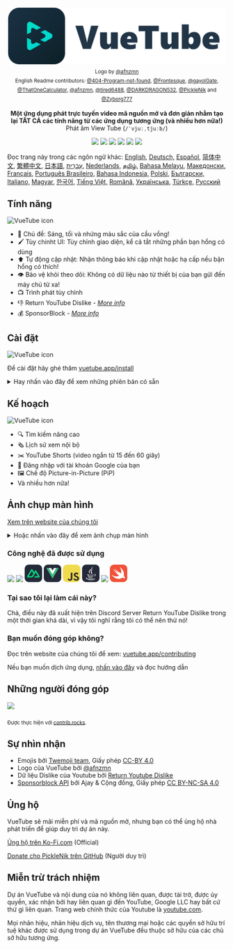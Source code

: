 <p align="center">
    <a href="https://vuetube.app/">
    <picture>
      <source 
        srcset="https://raw.githubusercontent.com/VueTubeApp/.github/main/readme_assets/dark/VueTube.svg"
        media="(prefers-color-scheme: dark)"
      />
      <img 
        src="https://raw.githubusercontent.com/VueTubeApp/.github/main/readme_assets/light/VueTube.svg" 
        alt="VueTube icon"
        width="500"
       />
    </picture>
  </a>
  </br>
  <sub>Logo by <a href="https://github.com/afnzmn">@afnzmn</a></sub> </br>
  <sub>English Readme contributors: <a href="https://github.com/404-Program-not-found">@404-Program-not-found</a>, <a href="https://github.com/Frontesque">@Frontesque</a>, <a href="https://github.com/gayolGate">@gayolGate</a>, <a href="https://github.com/ThatOneCalculator">@ThatOneCalculator</a>, <a href="https://github.com/afnzmn">@afnzmn</a>, <a href="https://github.com/tired6488">@tired6488</a>, <a href="https://github.com/DARKDRAGON532">@DARKDRAGON532</a>, <a href="https://github.com/PickleNik">@PickleNik</a> and <a href="https://github.com/Zyborg777">@Zyborg777</a></sub>
  </br>
  </br>
<strong>Một ứng dụng phát trực tuyến video mã nguồn mở và đơn giản nhằm tạo lại TẤT CẢ các tính năng từ các ứng dụng tương ứng (và nhiều hơn nữa!)</strong>
</br>
Phát âm View Tube (<code>/ˈvjuːˌtjuːb/</code>)
</p>

<p align="center">
  <a href="https://github.com/VueTubeApp/VueTube/blob/main/LICENSE" alt="License"><img src="https://img.shields.io/github/license/VueTubeApp/VueTube"></img></a>
  <a href="https://github.com/VueTubeApp/VueTube/actions/workflows/ci.yml" alt="CI"><img src="https://github.com/VueTubeApp/VueTube/actions/workflows/ci.yml/badge.svg"></img></a>
  <a href="https://reddit.com/r/vuetube" alt="Reddit"><img src="https://img.shields.io/reddit/subreddit-subscribers/vuetube?label=r%2FVuetube&logo=reddit&logoColor=white"></img></a>
  <a href="https://t.me/VueTube" alt="Telegram"><img src="https://img.shields.io/endpoint?label=VueTube&url=https%3A%2F%2Ftelegram-badge-4mbpu8e0fit4.runkit.sh%2F%3Furl%3Dhttps%3A%2F%2Ft.me%2FVuetube"></img></a>
  <a href="https://discord.gg/7P8KJrdd5W" alt="Discord"><img src="https://img.shields.io/discord/946587366242533377?label=Discord&style=flat&logo=discord&logoColor=white"></img></a>
  <a href="https://twitter.com/VueTubeApp" alt="Twitter"><img src="https://img.shields.io/twitter/follow/VueTubeApp?label=Follow&style=flat&logo=twitter"></img></a>
</p>

Đọc trang này trong các ngôn ngữ khác: [English,](readme.md) [Deutsch,](/readme/readme.de.md) [Español,](/readme/readme.es.md) [简体中文,](/readme/readme.zh-hans.md) [繁體中文,](/readme/readme.zh-hant.md) [日本語,](/readme/readme.ja.md) [עִברִית,](/readme/readme.he.md) [Nederlands,](/readme/readme.nl.md) [தமிழ்,](/readme/readme.ta.md) [Bahasa Melayu,](/readme/readme.ms.md) [Македонски,](/readme/readme.mk.md) [Français,](/readme/readme.fr.md) [Português Brasileiro,](/readme/readme.pt-br.md) [Bahasa Indonesia,](/readme/readme.id.md) [Polski,](/readme/readme.pl.md) [Български,](/readme/readme.bg.md) [Italiano,](/readme/readme.it.md) [Magyar,](/readme/readme.hu.md) [한국어,](/readme/readme.kr.md) [Tiếng Việt,](/readme/readme.vi.md) [Română,](/readme/readme.ro.md) [Українська](/readme/readme.ua.md), [Türkçe,](/readme/readme.tr.md/) [Русский](/readme/readme.ru.md)

## Tính năng

<img src="../resources/readme-vi/Features.vi.svg" alt="VueTube icon" height="100"/>

- 🎨 Chủ đề: Sáng, tối và nhứng màu sắc của cầu vồng!
- 🖌️ Tùy chinht UI: Tùy chỉnh giao diện, kể cả tắt những phần bạn hổng có dùng
- ⬆️ Tự động cập nhật: Nhận thông báo khi cập nhật hoặc hạ cấp nếu bận hổng có thích!
- 👁️ Bảo vệ khỏi theo dõi: Không có dữ liệu nào từ thiết bị của bạn gửi đến máy chủ từ xa!
- 📺 Trình phát tùy chỉnh
- 👎 Return YouTube Dislike - [_More info_](https://returnyoutubedislike.com)
- 💰 SponsorBlock - [_More info_](https://sponsor.ajay.app)

## Cài đặt

<img src="../resources/readme-vi/Install.vi.svg" alt="VueTube icon" height="100"/>

Để cài đặt hãy ghé thăm [vuetube.app/install](https://www.vuetube.app/install)

<details>
  <summary>Hay nhấn vào đây để xem những phiên bản có sẵn</summary>
<br />

### Android

| <a href=https://nightly.link/VueTubeApp/VueTube/workflows/ci/main/android.zip><img id="im" width="200" src=../resources/getunstable.png></a> | <a href=https://github.com/VueTubeApp/VueTube/releases/download/0.3/VueTube-Canary-June-22-2022.apk><img id="im" width="200" src=../resources/getcanary.png></a> | <a href=https://vuetube.app/install><img id="im" width="200" src=../resources/getstable.png></a> |
| -------------------------------------------------------------------------------------------------------------------------------------------- | ---------------------------------------------------------------------------------------------------------------------------------------------------------------- | ------------------------------------------------------------------------------------------------ |
| Hơi bất ổn định xíu nhưng được tận hưởng tính năng mới                                                                                       | Ít lỗi hơn bản unstable nhưng có nhiều tính năng hơn bản stable                                                                                                  | Chưa có sẵn đâu nha                                                                              |

### iOS

| <a href=https://nightly.link/VueTubeApp/VueTube/workflows/ci/main/iOS.zip><img id="im" width="200" src=../resources/getunstable.png></a> | <a href=https://cdn.discordapp.com/attachments/949908267855921163/972164558930198528/VueTube-Canary-May-6-2022.ipa><img id="im" width="200" src=../resources/getcanary.png></a> | <a href=https://vuetube.app/install><img id="im" width="200" src=../resources/getstable.png></a> |
| ---------------------------------------------------------------------------------------------------------------------------------------- | ------------------------------------------------------------------------------------------------------------------------------------------------------------------------------- | ------------------------------------------------------------------------------------------------ |
| Hơi bất ổn định xíu nhưng được tận hưởng tính năng mới                                                                                   | Ít lỗi hơn bản unstable nhưng có nhiều tính năng hơn bản stable                                                                                                                 | Chưa có sẵn đâu nha                                                                              |

</details>

## Kế hoạch

<img src="../resources/readme-vi/Plans.vi.svg" alt="VueTube icon" height="100"/>

- 🔍 Tìm kiếm nâng cao
- 🗞️ Lịch sử xem nội bộ
- ✂️ YouTube Shorts (video ngắn từ 15 đến 60 giây)
- 🧑 Đăng nhập với tài khoản Google của bạn
- 🖼️ Chế độ Picture-in-Picture (PiP)
- Và nhiều hơn nữa!

## Ảnh chụp màn hình

[Xem trên website của chúng tôi](https://www.vuetube.app/info/screenshots)

<details>
  <summary> Hoặc nhấn vào đây để xem ảnh chụp màn hình </summary>
<br />
  
<img src="https://vuetube.app/wtch.png" width="400">
<img src="https://vuetube.app/stng.png" width="400">
<img src="https://vuetube.app/srch.png" width="400">
     
</details>

### Công nghệ đã được sử dụng

<a href="https://capacitorjs.com/solution/vue"><img src="https://cdn.discordapp.com/attachments/953538236716814356/955694368742834176/Capacitator-Dark.svg" height=40/></a> <a href="https://vuetifyjs.com/"><img src="https://cdn.discordapp.com/attachments/810799100940255260/973719873467342908/Vuetify-Dark.svg" height=40/></a> <a href="https://nuxtjs.org/"><img src="https://github.com/tandpfun/skill-icons/raw/main/icons/NuxtJS-Dark.svg" height=40/></a> <a href="https://vuejs.org/"><img src="https://github.com/tandpfun/skill-icons/raw/main/icons/VueJS-Dark.svg" height=40/></a> <a href="https://javascript.com/"><img src="https://github.com/tandpfun/skill-icons/raw/main/icons/JavaScript.svg" height=40/></a> <a href="https://java.com/"><img src="https://github.com/tandpfun/skill-icons/raw/main/icons/Java-Dark.svg" height=40/></a> <a href="https://gradle.com/"><img src="https://cdn.discordapp.com/attachments/810799100940255260/955691550560636958/Gradle.svg" height=40/></a> <a href="https://developer.apple.com/swift/"><img src="https://github.com/tandpfun/skill-icons/raw/main/icons/Swift.svg" height=40/></a>

### Tại sao tôi lại làm cái này?

Chà, điều này đã xuất hiện trên Discord Server Return YouTube Dislike trong một thời gian khá dài, vì vậy tôi nghĩ rằng tôi có thể nên thử nó!

### Bạn muốn đóng góp không?

Đọc trên website của chúng tôi để xem: [vuetube.app/contributing](https://www.vuetube.app/contributing)

Nếu bạn muốn dịch ứng dụng, [nhấn vào đây](/NUXT/plugins/languages) và đọc hướng dẫn

## Những người đóng góp

<a href="https://github.com/VueTubeApp/VueTube/graphs/contributors">
  <img src="https://contrib.rocks/image?repo=VueTubeApp/VueTube" />
</a>

<sub>Được thực hiện với [contrib.rocks](https://contrib.rocks). </sub>

## Sự nhìn nhận

- Emojis bởi [Twemoji team](https://twemoji.twitter.com/), Giấy phép [CC-BY 4.0](https://creativecommons.org/licenses/by/4.0/)
- Logo của VueTube bởi [@afnzmn](https://github.com/afnzmn)
- Dữ liệu Dislike của Youtube bởi [Return Youtube Dislike](https://returnyoutubedislike.com)
- [Sponsorblock API](https://sponsor.ajay.app) bởi Ajay & Cộng đồng, Giấy phép [CC BY-NC-SA 4.0](https://creativecommons.org/licenses/by-nc-sa/4.0/)

## Ủng hộ

VueTube sẽ mãi miễn phí và mã nguồn mở, nhưng bạn có thể ủng hộ nhà phát triển để giúp duy trì dự án này.

[Ủng hộ trên Ko-Fi.com](https://ko-fi.com/vuetube) (Official)

[Donate cho PickleNik trên GitHub](https://github.com/sponsors/PickleNik) (Người duy trì)

## Miễn trừ trách nhiệm

Dự án VueTube và nội dung của nó không liên quan, được tài trờ, được ủy quyền, xác nhận bởi hay liên quan gì đến YouTube, Google LLC hay bất cứ thứ gì liên quan. Trang web chính thức của Youtube là [youtube.com](https://www.youtube.com).

Mọi nhãn hiệu, nhãn hiệu dịch vụ, tên thương mại hoặc các quyền sở hữu trí tuệ khác được sử dụng trong dự án VueTube đều thuộc sở hữu của các chủ sở hữu tương ứng.
